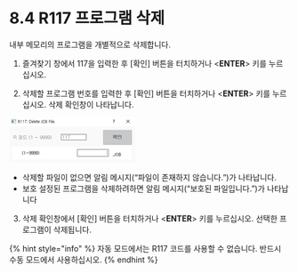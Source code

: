 ﻿# 8.4 R117 프로그램 삭제

내부 메모리의 프로그램을 개별적으로 삭제합니다.

1.	즐겨찾기 창에서 117을 입력한 후 \[확인\] 버튼을 터치하거나 <<b>ENTER</b>> 키를 누르십시오.

2.	삭제할 프로그램 번호를 입력한 후 \[확인\] 버튼을 터치하거나 <<b>ENTER</b>> 키를 누르십시오. 삭제 확인창이 나타납니다.

![](../_assets/tp630/pop-rcode-117.png)

* 삭제할 파일이 없으면 알림 메시지\(“파일이 존재하지 않습니다.”\)가 나타납니다.
* 보호 설정된 프로그램을 삭제하려하면 알림 메시지\(“보호된 파일입니다.”\)가 나타납니다

3.	삭제 확인창에서 \[확인\] 버튼을 터치하거나 <<b>ENTER</b>> 키를 누르십시오. 선택한 프로그램이 삭제됩니다.

{% hint style="info" %}
자동 모드에서는 R117 코드를 사용할 수 없습니다. 반드시 수동 모드에서 사용하십시오.
{% endhint %}

